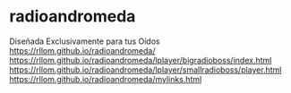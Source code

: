 # radioandromeda
Diseñada Exclusivamente para tus Oídos
https://rllom.github.io/radioandromeda/
https://rllom.github.io/radioandromeda/lplayer/bigradioboss/index.html
https://rllom.github.io/radioandromeda/lplayer/smallradioboss/player.html <br>
https://rllom.github.io/radioandromeda/mylinks.html
